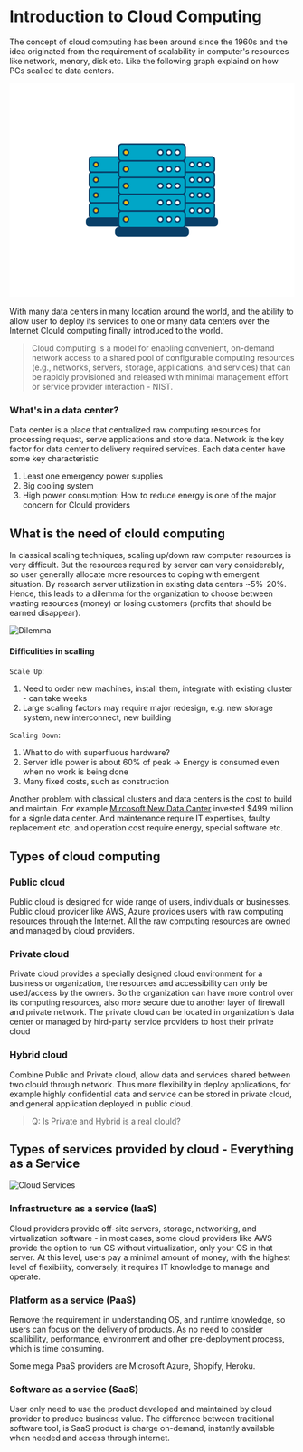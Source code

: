 # Introduction to Cloud Computing
The concept of cloud computing has been around since the 1960s and the idea originated from the requirement of scalability in computer's resources like network, menory, disk etc. Like the following graph explaind on how PCs scalled to data centers.

![PC to Data Center](img/data-center.svg "PC to Data Center")

With many data centers in many location around the world, and the ability to allow user to deploy its services to one or many data centers over the Internet Clould computing finally introduced to the world.

> Cloud computing is a model for enabling convenient, on-demand network access to a shared pool of configurable computing resources (e.g., networks, servers, storage, applications, and services) that can be rapidly provisioned and released with minimal management effort or service provider interaction - NIST.

### What's in a data center?

Data center is a place that centralized raw computing resources for processing request, serve applications and store data. Network is the key factor for data center to delivery required services. Each data center have some key characteristic

1. Least one emergency power supplies
2. Big cooling system
3. High power consumption: How to reduce energy is one of the major concern for Clould providers

## What is the need of clould computing

In classical scaling techniques, scaling up/down raw computer resources is very difficult. But the resources required by server can vary considerably, so user generally allocate more resources to coping with emergent situation. By research server utilization in existing data centers ~5%-20%. Hence, this leads to a dilemma for the organization to choose between wasting resources (money) or losing customers (profits that should be earned disappear).

![Dilemma](https://raw.githubusercontent.com/CunjunYin/cunjunyin.github.io/main/public/Notes/CloudComputing/img/dimension.svg "Dilemma")
#### Difficulities in scalling
`Scale Up`:
1. Need to order new machines, install them, integrate with existing cluster - can take weeks
2. Large scaling factors may require major redesign, e.g. new storage system, new interconnect, new building

`Scaling Down`:
1. What to do with superfluous hardware?
2. Server idle power is about 60% of peak → Energy is consumed even when no work is being done
3. Many fixed costs, such as construction

Another problem with classical clusters and data centers is the cost to build and maintain. For example [Mircosoft New Data Canter](https://www.datacenterknowledge.com/archives/2010/08/27/microsoft-picks-virginia-for-major-data-center#:~:text=Microsoft%20data%20center.-,Microsoft%20has%20selected%20a%20site%20near%20Boydton%2C%20Virginia%20for%20a,hub%20for%20Microsoft's%20online%20services.) invested $499 million for a signle data center. And maintenance require IT expertises, faulty replacement etc, and operation cost require energy, special software etc.

## Types of cloud computing

### Public cloud

Public cloud is designed for wide range of users, individuals or businesses. Public cloud provider like AWS, Azure provides users with raw computing resources through the Internet. All the raw computing resources are owned and managed by cloud providers.

### Private cloud

Private cloud provides a specially designed cloud environment for a business or organization, the resources and accessibility can only be used/access by the owners. So the organization can have more control over its computing resources, also more secure due to another layer of firewall and private network. The private cloud can be located in organization's data center or managed by hird-party service providers to host their private cloud

### Hybrid cloud

Combine Public and Private cloud, allow data and services shared between two clould through network. Thus more flexibility in deploy applications, for example highly confidential data and service can be stored in private cloud, and general application deployed in public cloud.

> Q: Is Private and Hybrid is a real clould?

## Types of services provided by cloud - Everything as a Service

![Cloud Services](https://raw.githubusercontent.com/CunjunYin/cunjunyin.github.io/main/public/Notes/CloudComputing/img/CloudServices.png "Cloud Services")


### Infrastructure as a service (IaaS)
Cloud providers provide off-site servers, storage, networking, and virtualization software - in most cases, some cloud providers like AWS provide the option to run OS without virtualization, only your OS in that server. At this level, users pay a minimal amount of money, with the highest level of flexibility, conversely, it requires IT knowledge to manage and operate.

### Platform as a service (PaaS)
Remove the requirement in understanding OS, and runtime knowledge, so users can focus on the delivery of products. As no need to consider scallibility, performance, environment and other pre-deployment process, which is time consuming.

Some mega PaaS providers are Microsoft Azure, Shopify, Heroku.

### Software as a service (SaaS)

User only need to use the product developed and maintained by cloud provider to produce business value. The difference between traditional software tool, is SaaS product is charge on-demand, instantly available when needed and access through internet.















